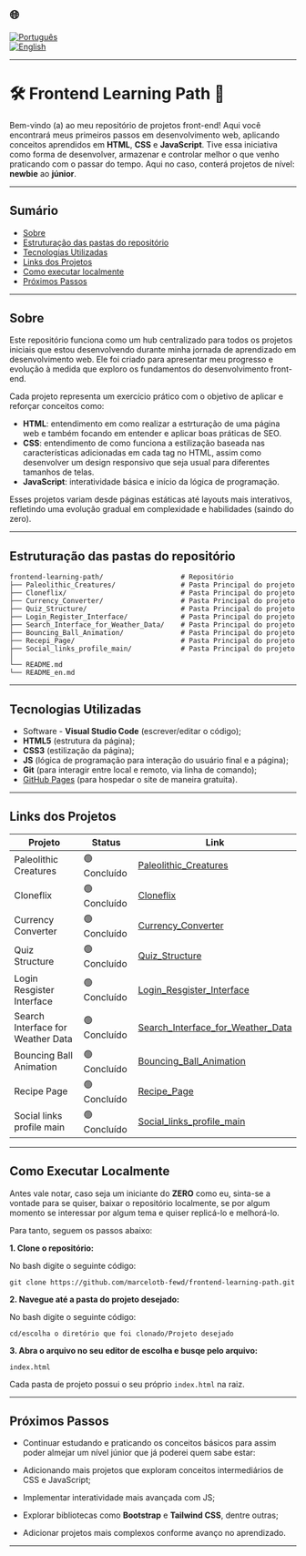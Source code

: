 ## 🌐
[![Português](https://img.shields.io/badge/-Português-green)](README.md)  
[![English](https://img.shields.io/badge/-English-blue)](README_en.md)

---

# 🛠️ Frontend Learning Path 🧱

Bem-vindo (a) ao meu repositório de projetos front-end! Aqui você encontrará meus primeiros passos em desenvolvimento web, aplicando conceitos aprendidos em **HTML**, **CSS** e **JavaScript**. Tive essa iniciativa como forma de desenvolver, armazenar e controlar melhor o que venho praticando com o passar do tempo. Aqui no caso, conterá projetos de nível: **newbie** ao **júnior**.

---

## Sumário

  - [Sobre](#sobre)
  - [Estruturação das pastas do repositório](#estruturação-das-pastas-do-repositório)
  - [Tecnologias Utilizadas](#tecnologias-utilizadas)
  - [Links dos Projetos](#links-dos-projetos)
  - [Como executar localmente](#como-executar-localmente)
  - [Próximos Passos](#próximos-passos)

---

## Sobre

Este repositório funciona como um hub centralizado para todos os projetos iniciais que estou desenvolvendo durante minha jornada de aprendizado em desenvolvimento web. Ele foi criado para apresentar meu progresso e evolução à medida que exploro os fundamentos do desenvolvimento front-end.

Cada projeto representa um exercício prático com o objetivo de aplicar e reforçar conceitos como: 

- **HTML**: entendimento em como realizar a estrturação de uma página web e também focando em entender e aplicar boas práticas de SEO.   
- **CSS**: entendimento de como funciona a estilização baseada nas características adicionadas em cada tag no HTML, assim como desenvolver um design responsivo que seja usual para diferentes tamanhos de telas.
- **JavaScript**: interatividade básica e início da lógica de programação.

 Esses projetos variam desde páginas estáticas até layouts mais interativos, refletindo uma evolução gradual em complexidade e habilidades (saindo do zero).

---

## Estruturação das pastas do repositório
```
frontend-learning-path/                   # Repositório
├── Paleolithic_Creatures/                # Pasta Principal do projeto
├── Cloneflix/                            # Pasta Principal do projeto
├── Currency_Converter/                   # Pasta Principal do projeto
├── Quiz_Structure/                       # Pasta Principal do projeto
├── Login_Register_Interface/             # Pasta Principal do projeto
├── Search_Interface_for_Weather_Data/    # Pasta Principal do projeto
├── Bouncing_Ball_Animation/              # Pasta Principal do projeto
├── Recepi_Page/                          # Pasta Principal do projeto
├── Social_links_profile_main/            # Pasta Principal do projeto
│              
└── README.md             
└── README_en.md
```
---

## Tecnologias Utilizadas

- Software - **Visual Studio Code** (escrever/editar o código);
- **HTML5** (estrutura da página);
- **CSS3** (estilização da página);
- **JS** (lógica de programação para interação do usuário final e a página);
- **Git** (para interagir entre local e remoto, via linha de comando);
- [GitHub Pages](https://pages.github.com/) (para hospedar o site de maneira gratuita).

---

## Links dos Projetos

| Projeto                  | Status        | Link                                                    |
|--------------------------|---------------|---------------------------------------------------------|
| Paleolithic Creatures              | 🟢 Concluído  | [Paleolithic_Creatures](https://marcelotb-fewd.github.io/frontend-learning-path/Project_Paleolithic_Creatures/) |
| Cloneflix              | 🟢 Concluído  | [Cloneflix](https://marcelotb-fewd.github.io/frontend-learning-path/Project_Cloneflix/) |
| Currency Converter              | 🟢 Concluído  | [Currency_Converter](https://marcelotb-fewd.github.io/frontend-learning-path/Project_Currency_Converter/) |
| Quiz Structure              | 🟢 Concluído  | [Quiz_Structure](https://marcelotb-fewd.github.io/frontend-learning-path/Project_Quiz_Structure/) |
| Login Resgister Interface              | 🟢 Concluído  | [Login_Resgister_Interface](https://marcelotb-fewd.github.io/frontend-learning-path/Project_Login_Resgister_Interface/) |
| Search Interface for Weather Data              | 🟢 Concluído  | [Search_Interface_for_Weather_Data](https://marcelotb-fewd.github.io/frontend-learning-path/Project_Search_Interface_for_Weather_Data/) |
| Bouncing Ball Animation              | 🟢 Concluído  | [Bouncing_Ball_Animation](https://marcelotb-fewd.github.io/frontend-learning-path/Project_Bouncing_Ball_Animation/) |
| Recipe Page              | 🟢 Concluído  | [Recipe_Page](https://marcelotb-fewd.github.io/frontend-learning-path/Project_Recipe_Page/) |
| Social links profile main              | 🟢 Concluído  | [Social_links_profile_main](https://marcelotb-fewd.github.io/frontend-learning-path/Project_Social_links_profile_main/) |

---

## Como Executar Localmente

Antes vale notar, caso seja um iniciante do **ZERO** como eu, sinta-se a vontade para se quiser, baixar o repositório localmente, se por algum momento se interessar por algum tema e quiser replicá-lo e melhorá-lo.

Para tanto, seguem os passos abaixo:

**1. Clone o repositório:**

No bash digite o seguinte código:
   ```
   git clone https://github.com/marcelotb-fewd/frontend-learning-path.git
   ```

**2. Navegue até a pasta do projeto desejado:**

No bash digite o seguinte código:
```
cd/escolha o diretório que foi clonado/Projeto desejado
```

**3. Abra o arquivo no seu editor de escolha e busqe pelo arquivo:** 
```
index.html
```
Cada pasta de projeto possui o seu próprio `index.html` na raiz.

---

## Próximos Passos

- Continuar estudando e praticando os conceitos básicos para assim poder almejar um nível júnior que já poderei quem sabe estar:

- Adicionando mais projetos que exploram conceitos intermediários de CSS e JavaScript;  
- Implementar interatividade mais avançada com JS; 
- Explorar bibliotecas como **Bootstrap** e **Tailwind CSS**, dentre outras;  
- Adicionar projetos mais complexos conforme avanço no aprendizado.

---